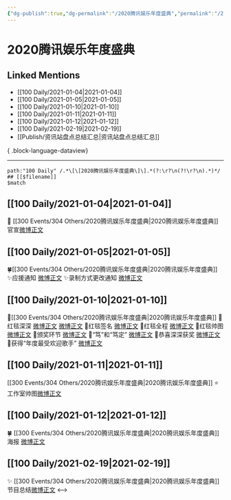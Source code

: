 ```yaml
---
{"dg-publish":true,"dg-permalink":"/2020腾讯娱乐年度盛典","permalink":"/2020腾讯娱乐年度盛典/","created":"2023-04-08T20:42:25.000+08:00","updated":"2023-04-10T16:50:59.000+08:00"}
---
```


# 2020腾讯娱乐年度盛典

## Linked Mentions
- [[100 Daily/2021-01-04\|2021-01-04]]
- [[100 Daily/2021-01-05\|2021-01-05]]
- [[100 Daily/2021-01-10\|2021-01-10]]
- [[100 Daily/2021-01-11\|2021-01-11]]
- [[100 Daily/2021-01-12\|2021-01-12]]
- [[100 Daily/2021-02-19\|2021-02-19]]
- [[Publish/资讯站盘点总结汇总\|资讯站盘点总结汇总]]

{ .block-language-dataview}

---

```expander
path:"100 Daily" /.*\[\[2020腾讯娱乐年度盛典\]\].*(?:\r?\n(?!\r?\n).*)*/
## [[$filename]]
$match
```
## [[100 Daily/2021-01-04\|2021-01-04]]
🧣 [[300 Events/304 Others/2020腾讯娱乐年度盛典\|2020腾讯娱乐年度盛典]]官宣[微博正文](https://m.weibo.cn/6466290670/4589619112315089)
## [[100 Daily/2021-01-05\|2021-01-05]]
🍀[[300 Events/304 Others/2020腾讯娱乐年度盛典\|2020腾讯娱乐年度盛典]]
✨应援通知 [微博正文](https://weibo.com/6466290670/JBLN0vZw0)
✨录制方式更改通知 [微博正文](https://weibo.com/6466290670/JBLIuCKpc)
## [[100 Daily/2021-01-10\|2021-01-10]]
🌟[[300 Events/304 Others/2020腾讯娱乐年度盛典\|2020腾讯娱乐年度盛典]]
🌿红毯深深 [微博正文](https://m.weibo.cn/6466290670/4591806933632308) [微博正文](https://m.weibo.cn/6466290670/4591810717162876)
🌿红毯签名 [微博正文](https://m.weibo.cn/6466290670/4591810489621115)
🌿红毯全程 [微博正文](https://m.weibo.cn/6466290670/4591814050316473)
🌿红毯帅图 [微博正文](https://m.weibo.cn/6466290670/4591815162596060)
🌿颁奖环节 [微博正文](https://m.weibo.cn/6466290670/4591851631807797)
🌿“笃”和“笃定” [微博正文](https://m.weibo.cn/6466290670/4591809960885954)
🌿恭喜深深获奖 [微博正文](https://m.weibo.cn/6466290670/4591942475972865)
🌿获得“年度最受欢迎歌手” [微博正文](https://m.weibo.cn/6466290670/4591853230102901)
## [[100 Daily/2021-01-11\|2021-01-11]]
[[300 Events/304 Others/2020腾讯娱乐年度盛典\|2020腾讯娱乐年度盛典]]
⭐工作室帅图[微博正文](https://m.weibo.cn/6466290670/4591981059113096)
## [[100 Daily/2021-01-12\|2021-01-12]]
🍀 [[300 Events/304 Others/2020腾讯娱乐年度盛典\|2020腾讯娱乐年度盛典]]海报 [微博正文](https://m.weibo.cn/6466290670/4592524868196347)
## [[100 Daily/2021-02-19\|2021-02-19]]
✨ [[300 Events/304 Others/2020腾讯娱乐年度盛典\|2020腾讯娱乐年度盛典]] 节目总结[微博正文](https://m.weibo.cn/6466290670/4606348291219092)
<-->